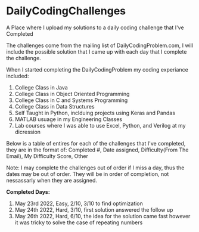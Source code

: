 # DailyCodingChallenges
A Place where I upload my solutions to a daily coding challenge that I've Completed

The challenges come from the mailing list of DailyCodingProblem.com, I will include the possible solution that I came up with each day that I complete the challenge.

When I started completing the DailyCodingProblem my coding experiance included:
1. College Class in Java
2. College Class in Object Oriented Programming
3. College Class in C and Systems Programming
4. College Class in Data Structures
5. Self Taught in Python, inclduing projects using Keras and Pandas 
6. MATLAB usuage in my Engineering Classes
7. Lab courses where I was able to use Excel, Python, and Verilog at my dicression

Below is a table of entires for each of the challenges that I've completed, they are in the format of:
Completed #, Date assigned, Difficulty(From The Email), My Difficulty Score, Other

Note: I may complete the challenges out of order if I miss a day, thus the dates may be out of order. They will be in order of completion, not nessassarly when they are assigned.

**Completed Days:**
1. May 23rd 2022, Easy, 2/10, 3/10 to find optimization
2. May 24th 2022, Hard, 3/10, first solution answered the follow up
3. May 26th 2022, Hard, 6/10, the idea for the solution came fast however it was tricky to solve the case of repeating numbers
